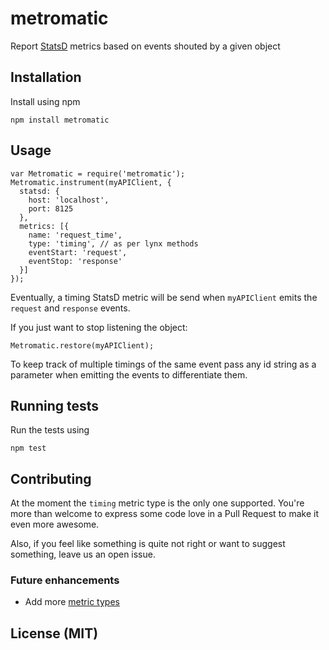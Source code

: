 # metromatic

Report [StatsD](https://github.com/etsy/statsd) metrics based on events shouted by a given object

## Installation

Install using npm

```
npm install metromatic
```

## Usage

```
var Metromatic = require('metromatic');
Metromatic.instrument(myAPIClient, {
  statsd: {
    host: 'localhost',
    port: 8125
  },
  metrics: [{
    name: 'request_time',
    type: 'timing', // as per lynx methods
    eventStart: 'request',
    eventStop: 'response'
  }]
});
```

Eventually, a timing StatsD metric will be send when `myAPIClient` emits the `request` and `response` events.

If you just want to stop listening the object:

```
Metromatic.restore(myAPIClient);
```

To keep track of multiple timings of the same event pass any id string as a parameter when emitting the events to differentiate them.

## Running tests

Run the tests using

```
npm test
```

## Contributing

At the moment the `timing` metric type is the only one supported. You're more than welcome to express some code love in a Pull Request to make it even more awesome.

Also, if you feel like something is quite not right or want to suggest something, leave us an open issue.

### Future enhancements

* Add more [metric types](https://github.com/etsy/statsd/blob/master/docs/metric_types.md)

## License (MIT)